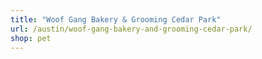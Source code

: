 ```yaml
---
title: "Woof Gang Bakery & Grooming Cedar Park"
url: /austin/woof-gang-bakery-and-grooming-cedar-park/
shop: pet
---
```

